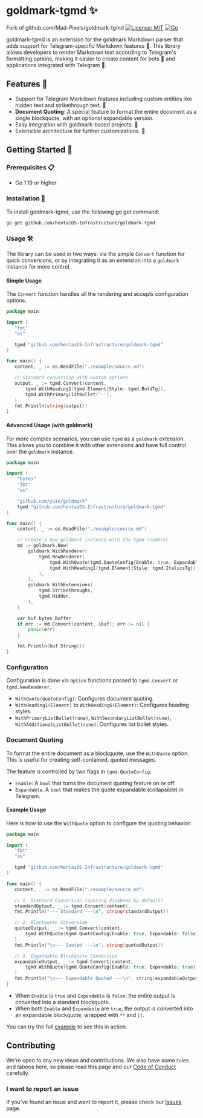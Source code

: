 
# goldmark-tgmd ✨

Fork of github.com/Mad-Pixels/goldmark-tgmd
[![License: MIT](https://img.shields.io/badge/License-MIT-yellow.svg)](LICENSE)
[![Go](https://img.shields.io/badge/Go-1.24.1-blue.svg)](https://golang.org)

goldmark-tgmd is an extension for the goldmark Markdown parser
that adds support for Telegram-specific Markdown features 🚀.
This library allows developers to render Markdown text according
to Telegram's formatting options, making it easier to create content
for bots 🤖 and applications integrated with Telegram 📱.

## Features 🌟

- Support for Telegram Markdown features including custom entities like hidden text and strikethrough text. 📝
- **Document Quoting**: A special feature to format the entire document as a single blockquote, with an optional expandable version.
- Easy integration with goldmark-based projects. 🔌
- Extensible architecture for further customizations. 🔨

## Getting Started 🚀

### Prerequisites 📋

- Go 1.19 or higher

### Installation 💽

To install goldmark-tgmd, use the following go get command:

```shell
go get github.com/hentaiOS-Infrastructure/goldmark-tgmd
```

### Usage 🛠️

The library can be used in two ways: via the simple `Convert` function for quick conversions, or by integrating it as an extension into a `goldmark` instance for more control.

#### Simple Usage

The `Convert` function handles all the rendering and accepts configuration options.

```go
package main

import (
   "fmt"
   "os"

   tgmd "github.com/hentaiOS-Infrastructure/goldmark-tgmd"
)

func main() {
   content, _ := os.ReadFile("./example/source.md")

   // Standard conversion with custom options
   output, _ := tgmd.Convert(content,
       tgmd.WithHeading1(tgmd.Element{Style: tgmd.BoldTg}),
       tgmd.WithPrimaryListBullet('-'),
   )
   fmt.Println(string(output))
}
```

#### Advanced Usage (with goldmark)

For more complex scenarios, you can use `tgmd` as a `goldmark` extension. This allows you to combine it with other extensions and have full control over the `goldmark` instance.

```go
package main

import (
    "bytes"
    "fmt"
    "os"

    "github.com/yuin/goldmark"
    tgmd "github.com/hentaiOS-Infrastructure/goldmark-tgmd"
)

func main() {
    content, _ := os.ReadFile("./example/source.md")

    // Create a new goldmark instance with the tgmd renderer
    md := goldmark.New(
        goldmark.WithRenderer(
            tgmd.NewRenderer(
                tgmd.WithQuote(tgmd.QuoteConfig{Enable: true, Expandable: true}),
                tgmd.WithHeading1(tgmd.Element{Style: tgmd.ItalicsTg}),
            ),
        ),
        goldmark.WithExtensions(
            tgmd.Strikethroughs,
            tgmd.Hidden,
        ),
    )

    var buf bytes.Buffer
    if err := md.Convert(content, &buf); err != nil {
        panic(err)
    }

    fmt.Println(buf.String())
}
```

### Configuration

Configuration is done via `Option` functions passed to `tgmd.Convert` or `tgmd.NewRenderer`.

- `WithQuote(QuoteConfig)`: Configures document quoting.
- `WithHeading1(Element)` to `WithHeading6(Element)`: Configures heading styles.
- `WithPrimaryListBullet(rune)`, `WithSecondaryListBullet(rune)`, `WithAdditionalListBullet(rune)`: Configures list bullet styles.

### Document Quoting

To format the entire document as a blockquote, use the `WithQuote` option. This is useful for creating self-contained, quoted messages.

The feature is controlled by two flags in `tgmd.QuoteConfig`:

- `Enable`: A `bool` that turns the document quoting feature on or off.
- `Expandable`: A `bool` that makes the quote expandable (collapsible) in Telegram.

#### Example Usage

Here is how to use the `WithQuote` option to configure the quoting behavior:

```go
package main

import (
   "fmt"
   "os"

   tgmd "github.com/hentaiOS-Infrastructure/goldmark-tgmd"
)

func main() {
   content, _ := os.ReadFile("./example/source.md")

   // 1. Standard Conversion (quoting disabled by default)
   standardOutput, _ := tgmd.Convert(content)
   fmt.Println("--- Standard ---\n", string(standardOutput))

   // 2. Blockquote Conversion
   quotedOutput, _ := tgmd.Convert(content,
       tgmd.WithQuote(tgmd.QuoteConfig{Enable: true, Expandable: false}),
   )
   fmt.Println("\n--- Quoted ---\n", string(quotedOutput))

   // 3. Expandable Blockquote Conversion
   expandableOutput, _ := tgmd.Convert(content,
       tgmd.WithQuote(tgmd.QuoteConfig{Enable: true, Expandable: true}),
   )
   fmt.Println("\n--- Expandable Quoted ---\n", string(expandableOutput))
}
```

- When `Enable` is `true` and `Expandable` is `false`, the entire output is converted into a standard blockquote.
- When both `Enable` and `Expandable` are `true`, the output is converted into an expandable blockquote, wrapped with `**` and `||`.

You can try the full [example](./example/main.go) to see this in action.

## Contributing

We're open to any new ideas and contributions. We also have some rules and taboos here, so please read this page and our [Code of Conduct](/CODE_OF_CONDUCT.md) carefully.

### I want to report an issue

If you've found an issue and want to report it, please check our [Issues](https://github.com/hentaiOS-Infrastructure/goldmark-tgmd/issues) page.
